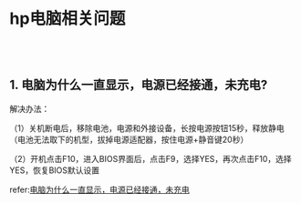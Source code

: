 # hp电脑相关问题

<br>
<br>

## 1. 电脑为什么一直显示，电源已经接通，未充电?

解决办法：

（1）关机断电后，移除电池，电源和外接设备，长按电源按钮15秒，释放静电（电池无法取下的机型，拔掉电源适配器，按住电源+静音键20秒）

（2）开机点击F10，进入BIOS界面后，点击F9，选择YES，再次点击F10，选择YES，恢复BIOS默认设置

refer:[电脑为什么一直显示，电源已经接通，未充电](https://h30471.www3.hp.com/t5/you-xi-ben/dian-nao-wei-shen-me-yi-zhi-xian-shi-dian-yuan-yi-jing-jie-tong-wei-chong-dian/td-p/847322?from=singlemessage&isappinstalled=0)

